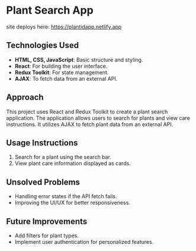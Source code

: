 # Plant Search App
site deploys here:   https://plantidapp.netlify.app

## Technologies Used
- **HTML, CSS, JavaScript**: Basic structure and styling.
- **React**: For building the user interface.
- **Redux Toolkit**: For state management.
- **AJAX**: To fetch data from an external API.

## Approach
This project uses React and Redux Toolkit to create a plant search application. The application allows users to search for plants and view care instructions. It utilizes AJAX to fetch plant data from an external API.

## Usage Instructions
1. Search for a plant using the search bar.
2. View plant care information displayed as cards.

## Unsolved Problems
- Handling error states if the API fetch fails.
- Improving the UI/UX for better responsiveness.

## Future Improvements
- Add filters for plant types.
- Implement user authentication for personalized features.
